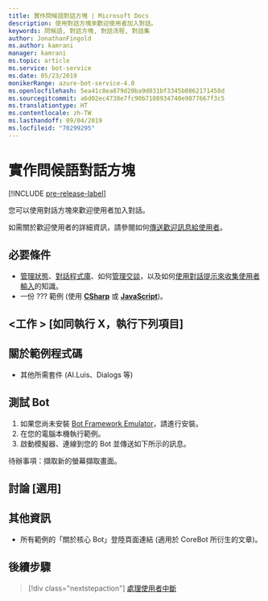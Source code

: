 ```yaml
---
title: 實作問候語對話方塊 | Microsoft Docs
description: 使用對話方塊來歡迎使用者加入對話。
keywords: 問候語, 對話方塊, 對話流程, 對話集
author: JonathanFingold
ms.author: kamrani
manager: kamrani
ms.topic: article
ms.service: bot-service
ms.date: 05/23/2019
monikerRange: azure-bot-service-4.0
ms.openlocfilehash: 5ea41c8ea879d20ba9d031bf3345b0862171458d
ms.sourcegitcommit: a6d02ec4738e7fc90b7108934740e9077667f3c5
ms.translationtype: HT
ms.contentlocale: zh-TW
ms.lasthandoff: 09/04/2019
ms.locfileid: "70299295"
---
```

# <a name="implement-a-greeting-dialog"></a>實作問候語對話方塊

[!INCLUDE [pre-release-label](../includes/pre-release-label.md)]

您可以使用對話方塊來歡迎使用者加入對話。

如需關於歡迎使用者的詳細資訊，請參閱如何[傳送歡迎訊息給使用者][send-welcome]。

## <a name="prerequisites"></a>必要條件

- [管理狀態][concept-state]、[對話程式庫][concept-dialogs]、如何[管理交談][simple-flow]，以及如何[使用對話提示來收集使用者輸入][prompting]的知識。
- 一份 ??? 範例 (使用 [**CSharp**][cs-sample] 或 [**JavaScript**][js-sample])。

## <a name="task-as-in-to-do-x-do-these-things"></a>\<工作 > [如同執行 X，執行下列項目]

<!--The key lines of code for this task.
    here are the cool lines that do that.
    just the few lines of implementation without setup.
-->

## <a name="about-the-sample-code"></a>關於範例程式碼

<!--setup & implementation & discussion of the sample code-->

- 其他所需套件 (AI.Luis、Dialogs 等)

<!--Any other key elements to get the code to work.
    Include setup for only the bits critical to the task at hand.
    don't go over all the code in the sample.
-->

## <a name="to-test-the-bot"></a>測試 Bot

1. 如果您尚未安裝 [Bot Framework Emulator](https://aka.ms/bot-framework-emulator-readme)，請進行安裝。
1. 在您的電腦本機執行範例。
1. 啟動模擬器、連線到您的 Bot 並傳送如下所示的訊息。

待辦事項：擷取新的螢幕擷取畫面。

<!--![test dialog prompt sample](~/media/emulator-v4/test-dialog-prompt.png)-->

## <a name="discussion-optional"></a>討論 [選用]

<!--Might be short and descriptive or include additional code for scenarios not covered in the samples repo
-->

## <a name="addition-information"></a>其他資訊

<!--include cross-linking other articles about the same sample.-->

- 所有範例的「關於核心 Bot」登陸頁面連結 (適用於 CoreBot 所衍生的文章)。

## <a name="next-steps"></a>後續步驟

> [!div class="nextstepaction"]
> [處理使用者中斷](bot-builder-howto-handle-user-interrupt.md)

<!-- Footnote-style links -->

[concept-basics]: bot-builder-basics.md
[concept-state]: bot-builder-concept-state.md
[concept-dialogs]: bot-builder-concept-dialog.md

[send-welcome]: bot-builder-send-welcome-message.md

[simple-flow]: bot-builder-dialog-manage-conversation-flow.md
[prompting]: bot-builder-prompts.md
[component-dialogs]: bot-builder-compositcontrol.md

[cs-sample]: ???
[js-sample]: ???
